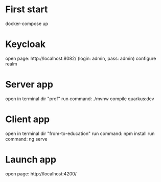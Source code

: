 # First start
docker-compose up

# Keycloak
open page: http://localhost:8082/ (login: admin, pass: admin)
configure realm

# Server app
open in terminal dir "prof"
run command:  ./mvnw compile quarkus:dev

# Client app
open in terminal dir "from-to-education"
run command: npm install
run command: ng serve

# Launch app
open page: http://localhost:4200/
